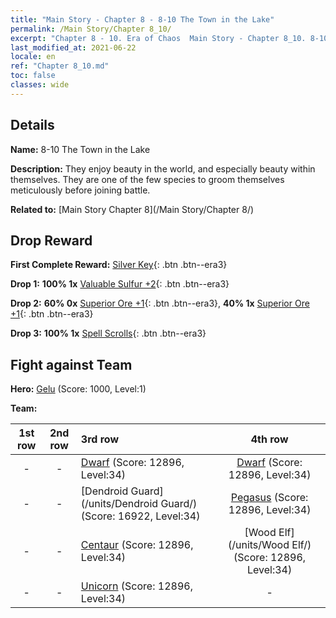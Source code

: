 ```yaml
---
title: "Main Story - Chapter 8 - 8-10 The Town in the Lake"
permalink: /Main Story/Chapter 8_10/
excerpt: "Chapter 8 - 10. Era of Chaos  Main Story - Chapter 8_10. 8-10 The Town in the Lake"
last_modified_at: 2021-06-22
locale: en
ref: "Chapter 8_10.md"
toc: false
classes: wide
---
```


## Details

 **Name:** 8-10 The Town in the Lake

 **Description:** They enjoy beauty in the world, and especially beauty within themselves. They are one of the few species to groom themselves meticulously before joining battle.

 **Related to:** [Main Story Chapter 8](/Main Story/Chapter 8/)

## Drop Reward

 **First Complete Reward:** [Silver Key](/Items/con_693/){: .btn .btn--era3}

 **Drop 1:** **100% 1x** [Valuable Sulfur +2](/Items/mat_29/){: .btn .btn--era3}

 **Drop 2:** **60% 0x** [Superior Ore +1](/Items/mat_19/){: .btn .btn--era3}, **40% 1x** [Superior Ore +1](/Items/mat_19/){: .btn .btn--era3}

 **Drop 3:** **100% 1x** [Spell Scrolls](/Items/con_694/){: .btn .btn--era3}


## Fight against Team
 **Hero:** [Gelu](/heroes/Gelu/) (Score: 1000, Level:1)

 **Team:**


  | 1st row | 2nd row | 3rd row | 4th row |
  |:----:|:----:|:----|:----:|
  | - | - | [Dwarf](/units/Dwarf/) (Score: 12896, Level:34)  | [Dwarf](/units/Dwarf/) (Score: 12896, Level:34)  |
  | - | - | [Dendroid Guard](/units/Dendroid Guard/) (Score: 16922, Level:34)  | [Pegasus](/units/Pegasus/) (Score: 12896, Level:34)  |
  | - | - | [Centaur](/units/Centaur/) (Score: 12896, Level:34)  | [Wood Elf](/units/Wood Elf/) (Score: 12896, Level:34)  |
  | - | - | [Unicorn](/units/Unicorn/) (Score: 12896, Level:34)  | - |


